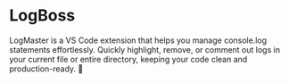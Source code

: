 # LogBoss
LogMaster is a VS Code extension that helps you manage console.log statements effortlessly. Quickly highlight, remove, or comment out logs in your current file or entire directory, keeping your code clean and production-ready. 🚀
